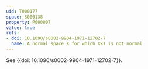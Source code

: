 ```yaml
---
uid: T000177
space: S000138
property: P000007
value: true
refs:
- doi: 10.1090/s0002-9904-1971-12702-7
  name: A normal space X for which X×I is not normal
---
```


See {{doi: 10.1090/s0002-9904-1971-12702-7}}.
